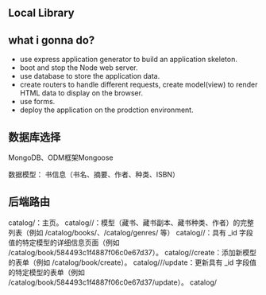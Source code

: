 ## Local Library

## what i gonna do?
* use express application generator to build an application skeleton.
* boot and stop the Node web server.
* use database to store the application data.
* create routers to handle different requests, create model(view) to render HTML data to display on the browser.
* use forms.
* deploy the application on the prodction environment.

## 数据库选择
MongoDB、ODM框架Mongoose

数据模型：
书信息（书名、摘要、作者、种类、ISBN）

## 后端路由

catalog/：主页。
catalog/<objects>/：模型（藏书、藏书副本、藏书种类、作者）的完整列表（例如 /catalog/books/、/catalog/genres/ 等）
catalog/<object>/<id>：具有 _id 字段值的特定模型的详细信息页面（例如 /catalog/book/584493c1f4887f06c0e67d37）。
catalog/<object>/create：添加新模型的表单（例如 /catalog/book/create）。
catalog/<object>/<id>/update：更新具有 _id 字段值的特定模型的表单（例如 /catalog/book/584493c1f4887f06c0e67d37/update）。
catalog/<object>/<id>/delete：删除具有 _id 字段值的特定模型的表单（例如 /catalog/book/584493c1f4887f06c0e67d37/delete）。

## 遇到的问题

* throw new MongooseError('Model.prototype.save() no longer accepts a callback');
https://www.saoniuhuo.com/question/detail-2513383.html
